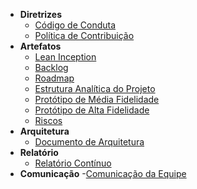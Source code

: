 - **Diretrizes**
    - [Código de Conduta](./CODE_OF_CONDUCT.md)
    - [Política de Contribuição](./CONTRIBUTING.md)
- **Artefatos**
    - [Lean Inception](./lean/quadro_lean.md)
    - [Backlog](./backlog/backlog.md)
    - [Roadmap](./roadmap/roadmap.md)
    - [Estrutura Analítica do Projeto](./eap/eap.md)
    - [Protótipo de Média Fidelidade](./prototipos/media_fidelidade.md)
    - [Protótipo de Alta Fidelidade](./prototipos/alta_fidelidade.md)
    - [Riscos](./riscos/riscos.md)
- **Arquitetura**
    - [Documento de Arquitetura](./arquitetura/arquitetura.md)
- **Relatório**
    - [Relatório Contínuo](./relatorio/relatorio.md)
- **Comunicação**
    -[Comunicação da Equipe](./comunicacao/comunicacao.md)

